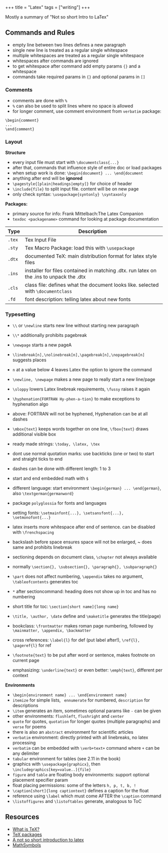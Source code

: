 +++
title = "Latex"
tags = ["writing"]
+++


Mostly a summary of "Not so short Intro to LaTex"

## Commands and Rules
- empty line between two lines defines a new paragraph
- single new line is treated as a regular single whitespace
- multiple whitespaces are treated as a regular single whitespace
- whitespaces after commands are ignored
- to get whitespace after command add empty params `{}` and a whitespace
- commands take required params in `{}` and optional params in `[]`

### Comments
- comments are done with `%`
- `%` can also be used to split lines where no space is allowed
- for longer comment, use comment environment from `verbatim` package:
```
\begin{comment} 
... 
\end{comment}
```
### Layout
**Structure**

- every input file must start with `\documentclass{...}`
- after that, commands that influence style of entire doc or load packages
- when setup work is done: `\begin{document} ... \end{document`
- anything after end will be **ignored**
- `\pagestyle{[plain|headings|empty]}` for choice of header
- `\include{file}` to split input file. content will be on new page
- only check syntax: `\usepackage{syntonly} \syntaxonly`

**Packages:**

- primary source for info: Frank Mittelbach:The Latex Companion
- `texdoc <packagename>` command for looking at package documentation

| **Type** | **Description**   |
| -------- | ----------------- |
| `.tex`   | Tex Input File    |
| `.sty`   | Tex Macro Package: load this with `\usepackage` |
| `.dtx`   | documented TeX: main distribution format for latex style files |
| `.ins`   | installer for files contained in matching .dtx. run latex on the .ins to unpack the .dtx |
| `.cls`   | class file: defines what the document looks like. selected with `\documentclass` |
| `.fd`    | font description: telling latex about new fonts |

### Typesetting
- `\\` or `\newline` starts new line without starting new paragraph
- `\\*` additionally prohibits pagebreak
- `\newpage` starts a new pageA
- `\linebreak[n],\nolinebreak[n],\pagebreak[n],\nopagebreak[n]` suggests places
- `n` at a value below 4 leaves Latex the option to ignore the command
- `\newline, \newpage` makes a new page to really start a new line/page
- `\sloppy` lowers Latex linebreak requirements, `\fussy` raises it again
- `\hyphenation{FORTRAN Hy-phen-a-tion}` to make exceptions to hyphenation algo
- above: FORTRAN will not be hyphened, Hyphenation can be at all dashes
- `\mbox{text}` keeps words together on one line, `\fbox{text}` draws additional visible box
- ready made strings: `\today, \latex, \tex`
- dont use normal quotation marks: use backticks (one or two) to start and straight ticks to end
- dashes can be done with different length: 1 to 3
- start and end embedded math with `$`
- different language: start environment `\begin{german} ... \end{german}`, also `\textgerman{germanword}`
- package `polyglossia` for fonts and languages
- setting fonts: `\setmainfont{...}, \setsansfont{...}, \setmonofont{...}`
- latex inserts more whitespace after end of sentence. can be disabled with `\frenchspacing`
- backslash before space ensures space will not be enlarged, ~ does same and prohibits linebreak

- sectioning depends on document class, `\chapter` not always available
- normally `\section{}, \subsection{}, \paragraph{}, \subparagraph{}`
- `\part` does not affect numbering, `\appendix` takes no argument, `\tableofcontents` generates toc
- `*` after sectioncommand: heading does not show up in toc and has no numbering
- short title for toc: `\section[short name]{long name}`
- `\title, \author, \date` define and `\maketitle` generates the title(page)
- bookclass: `\frontmatter` makes roman page numbering, followed by `\mainmatter, \appendix, \backmatter`
- cross references: `\label{l}` for def (put label after!), `\ref{l}, \pageref{l}` for ref
- `\footnote{text}` to be put after word or sentence, makes footnote on current page
- emphasizing: `\underline{text}` or even better: `\emph{text}`, different per context

**Environments**

- `\begin{environment name} ... \end{environment name}`
- `itemize` for simple lists, ` ennumerate` for numbered, `description` for descriptions
- `\item` generates an item, sometimes optional params like `-` can be given
- other environments: `flushleft`, `flushright` and `center`
- `quote` for quotes, `quotation` for longer quotes (multiple paragraphs) and `verse` for poems
- there is also an `abstract` environment for scientific articles
- `verbatim` environment: directly printed with all linebreaks, no latex processing
- `verbatim` can be embedded with `\verb+text+` command where `+` can be any delimiter
- `tabular` environment for tables (see 2.11 in the book)
- graphics with `\usepackage{graphicx}`, then `\includegraphics[key=value..]{file}`
- `figure` and `table` are floating body environments: support optional placement specifier param
- float placing permissions: some of the letters `h, p, t, b, !`
- `\caption[short]{long captiontext}` defines a caption for the float
- reference using `\label` which must come AFTER the `\caption` command
- `\listoffigures` and `\listoftables` generate, analogous to ToC

## Resources

- [What is TeX?](https://www.texfaq.org/FAQ-texthings)
- [TeX packages](https://www.volkerschatz.com/tex/tpacks.html#kpathsea)
- [A not so short introduction to latex](https://mirror.foobar.to/CTAN/info/lshort/english/lshort.pdf)
- [MathSymbols](https://www.caam.rice.edu/~heinken/latex/symbols.pdf)

